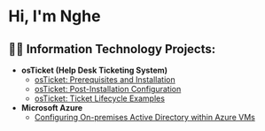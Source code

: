 <h1>Hi, I'm Nghe

<h2>👨‍💻 Information Technology Projects:</h2>

- <b>osTicket (Help Desk Ticketing System)</b>
  - [osTicket: Prerequisites and Installation](https://github.com/HenryNGP/osticket-prereqs)
  - [osTicket: Post-Installation Configuration](https://github.com/HenryNGP/post-install-config)
  - [osTicket: Ticket Lifecycle Examples](https://github.com/HenryNGP/ticket-lifecycle)
- <b>Microsoft Azure</b>
  - [Configuring On-premises Active Directory within Azure VMs](https://github.com/HenryNGP/configure-ad)

